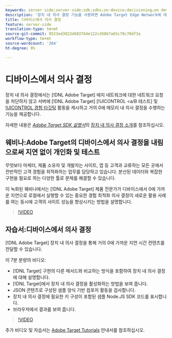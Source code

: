 ```yaml
---
keywords: server side;server-side;sdk;sdks;on-device;decisioning;on device;ondevice;zero latency;latency;near-zero;node.js
description: '장치 내 의사 결정 기능을 사용하면 Adobe Target Edge Network에 대한 네트워크 요청을 차단하지 않고도 서버에 Adobe Target A/B 및 XT(Experience Targeting) 활동을 캐시하고 0분 이내에 메모리 내 의사 결정을 수행하는 기능을 사용할 수 있습니다. '
title: 디바이스에서 의사 결정
feature: server-side
translation-type: tm+mt
source-git-commit: 9523ed3022d683764e122cd5867a65c79c70df3a
workflow-type: tm+mt
source-wordcount: '264'
ht-degree: 0%

---
```



# 디바이스에서 의사 결정

장치 내 의사 결정에서는 [!DNL Adobe Target] 에지 네트워크에 대한 네트워크 요청을 차단하지 않고 서버에 [!DNL Adobe Target] [!UICONTROL  &lt;a/B 테스트] 및 [!UICONTROL 경험 타깃팅](XT) 활동을 캐시하고 거의 0에 메모리 내 의사 결정을 수행하는 기능을 제공합니다.

자세한 내용은 *[Adobe Target SDK 설명서](https://adobetarget-sdks.gitbook.io/docs/)*&#x200B;의 [장치 내 의사 결정 소개](https://adobetarget-sdks.gitbook.io/docs/on-device-decisioning/introduction-to-on-device-decisioning)를 참조하십시오.

## 웨비나:Adobe Target의 디바이스에서 의사 결정을 내림으로써 지연 없이 개인화 및 테스트

무엇보다 마케터, 제품 소유자 및 개발자는 사이트, 앱 등 고객과 교류하는 모든 곳에서 전반적인 고객 경험을 최적화하는 업무를 담당하고 있습니다. 분산된 데이터와 복잡한 구현을 필요로 하는 다양한 툴로 문제를 해결할 수 있습니다.

이 녹화된 웨비나에서는 [!DNL Adobe Target] 제품 전문가가 디바이스에서 0에 가까운 지연으로 로컬에서 실행할 수 있는 중요한 경험 최적화 의사 결정이 새로운 활용 사례를 여는 동시에 고객의 사이트 성능을 향상시키는 방법을 설명합니다.

>[!VIDEO](https://video.tv.adobe.com/v/328148)

## 자습서:디바이스에서 의사 결정

[!DNL Adobe Target] 장치 내 의사 결정을 통해 거의 0에 가까운 지연 시간 컨텐츠를 전달할 수 있습니다.

이 7분 분량의 비디오:

* [!DNL Target] 구현의 다른 메서드와 비교하는 방식을 포함하여 장치 내 의사 결정에 대해 설명합니다.
* [!DNL Target]에서 장치 내 의사 결정을 활성화하는 방법을 보여 줍니다.
* JSON 콘텐츠로 구성된 샘플 양식 기반 컴포저 활동을 검사합니다.
* 장치 내 의사 결정에 필요한 키 구성이 포함된 샘플 Node.JS SDK 코드를 표시합니다.
* 브라우저에서 결과를 보여 줍니다.

>[!VIDEO](https://video.tv.adobe.com/v/329032)

추가 비디오 및 자습서는 [Adobe Target Tutorials](https://experienceleague.adobe.com/docs/target-learn/tutorials/overview.html) 안내서를 참조하십시오.
